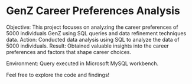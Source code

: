 # GenZ Career Preferences Analysis
Objective: This project focuses on analyzing the career preferences of 5000 individuals GenZ using SQL queries and data refinement techniques data.
Action: Conducted data analysis using SQL to analyze the data of 5000 individuals.
Result: Obtained valuable insights into the career preferences and factors that shape career choices.

Environment: Query executed in Microsoft MySQL workbench.

Feel free to explore the code and findings!

